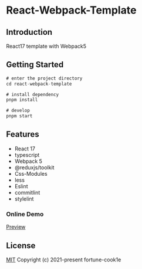 # React-Webpack-Template

## Introduction

React17 template with Webpack5

## Getting Started

```javascript
# enter the project directory
cd react-webpack-template

# install dependency
pnpm install

# develop
pnpm start

```

## Features

- React 17
- typescript
- Webpack 5
- @reduxjs/toolkit
- Css-Modules
- less
- Eslint
- commitlint
- stylelint

### Online Demo

[Preview](https://fortune-cook1e.github.io/react-webpack-template)

## License

[MIT](https://github.com/fortune-cook1e/react-webpack-template/blob/master/LICENSE)
Copyright (c) 2021-present fortune-cook1e
